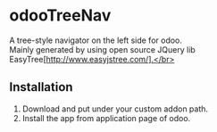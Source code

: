 # odooTreeNav
A tree-style navigator on the left side for odoo. </br>
Mainly generated by using open source JQuery lib EasyTree[http://www.easyjstree.com/].</br>

## Installation
1. Download and put under your custom addon path.</br>
2. Install the app from application page of odoo.</br>

